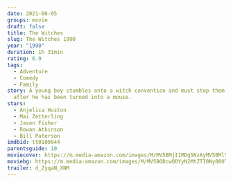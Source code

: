 ```yaml
---
date: 2021-06-05
groups: movie
draft: false
title: The Witches
slug: The Witches 1990
year: "1990"
duration: 1h 31min
rating: 6.9
tags:
  - Adventure
  - Comedy
  - Family
story: A young boy stumbles onto a witch convention and must stop them, even
  after he has been turned into a mouse.
stars:
  - Anjelica Huston
  - Mai Zetterling
  - Jasen Fisher
  - Rowan Atkinson
  - Bill Paterson
imdbid: tt0100944
parentsguide: 10
moviecover: https://m.media-amazon.com/images/M/MV5BMjI1MDg5NzAyMV5BMl5BanBnXkFtZTgwNzU5Mzk4NjE@._V1_FMjpg_UX987_.jpg
moviebg: https://m.media-amazon.com/images/M/MV5BODcwODYyN2MtZTI0Ny00OTljLThkMjctNzBkMWY5OWI5MDhkXkEyXkFqcGdeQXVyMzM1MjQzNTk@._V1_FMjpg_UX1280_.jpg
trailer: d_ZyqaN_XNM
---
```

